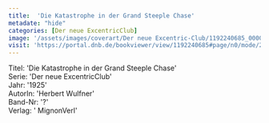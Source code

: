 ```yaml
---
title:  'Die Katastrophe in der Grand Steeple Chase'
metadate: "hide"
categories: [Der neue ExcentricClub]
image: '/assets/images/coverart/Der neue Excentric-Club/1192240685_00000010.jpg'
visit: 'https://portal.dnb.de/bookviewer/view/1192240685#page/n0/mode/2up'
---
```

Titel: 'Die Katastrophe in der Grand Steeple Chase' <br>
Serie: 'Der neue ExcentricClub' <br>
Jahr: '1925' <br>
AutorIn: 'Herbert Wulfner' <br>
Band-Nr: '?' <br>
Verlag: ' MignonVerl'